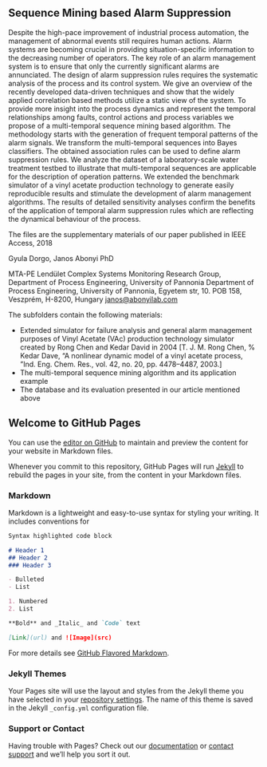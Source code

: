 ## Sequence Mining based Alarm Suppression
Despite the high-pace improvement of industrial process automation, the management of abnormal events still requires human actions. Alarm systems are becoming crucial in providing situation-specific information to the decreasing number of operators.   The key role of an alarm management system is to ensure that only the currently significant alarms are annunciated. The design of alarm suppression rules requires the systematic analysis of the process and its control system.  We give an overview of the recently developed data-driven techniques and show that the widely applied correlation based methods utilize a static view of the system. To provide more insight into the process dynamics and represent the temporal relationships among faults, control actions and process variables we propose of a multi-temporal sequence mining based algorithm. The methodology starts with the generation of frequent temporal patterns of the alarm signals. We transform the multi-temporal sequences into Bayes classifiers. The obtained association rules can be used to define alarm suppression rules. We analyze the dataset of a laboratory-scale water treatment testbed to illustrate that multi-temporal sequences are applicable for the description of operation patterns. We extended the benchmark simulator of a vinyl acetate production technology to generate easily reproducible results and stimulate the development of alarm management algorithms. The results of detailed sensitivity analyses confirm the benefits of the application of temporal alarm suppression rules which are reflecting the dynamical behaviour of the process.

The files are the supplementary materials of our paper published in IEEE Access, 2018

Gyula Dorgo, Janos Abonyi PhD

MTA-PE Lendület Complex Systems Monitoring Research Group, Department of Process Engineering, University of Pannonia Department of Process Engineering, University of Pannonia, Egyetem str, 10. POB 158, Veszprém, H-8200, Hungary janos@abonyilab.com

The subfolders contain the following materials:
- Extended simulator for failure analysis and general alarm management purposes of Vinyl Acetate (VAc) production technology simulator created by Rong Chen and Kedar David in 2004 [T. J. M. Rong Chen, % Kedar Dave, “A nonlinear dynamic model of a vinyl acetate process, ”Ind. Eng. Chem. Res., vol. 42, no. 20, pp. 4478–4487, 2003.]
- The multi-temporal sequence mining algorithm and its application example
- The database and its evaluation presented in our article mentioned above












## Welcome to GitHub Pages

You can use the [editor on GitHub](https://github.com/abonyilab/VACsimulator/edit/master/README.md) to maintain and preview the content for your website in Markdown files.

Whenever you commit to this repository, GitHub Pages will run [Jekyll](https://jekyllrb.com/) to rebuild the pages in your site, from the content in your Markdown files.

### Markdown

Markdown is a lightweight and easy-to-use syntax for styling your writing. It includes conventions for

```markdown
Syntax highlighted code block

# Header 1
## Header 2
### Header 3

- Bulleted
- List

1. Numbered
2. List

**Bold** and _Italic_ and `Code` text

[Link](url) and ![Image](src)
```

For more details see [GitHub Flavored Markdown](https://guides.github.com/features/mastering-markdown/).

### Jekyll Themes

Your Pages site will use the layout and styles from the Jekyll theme you have selected in your [repository settings](https://github.com/abonyilab/VACsimulator/settings). The name of this theme is saved in the Jekyll `_config.yml` configuration file.

### Support or Contact

Having trouble with Pages? Check out our [documentation](https://help.github.com/categories/github-pages-basics/) or [contact support](https://github.com/contact) and we’ll help you sort it out.
